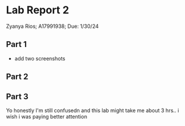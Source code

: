 
# Lab Report 2
Zyanya Rios; A17991938; Due: 1/30/24

## Part 1

* add two screenshots 

## Part 2

## Part 3

Yo honestly I'm still confusedn and this lab might take me about 3 hrs.. i wish i was paying better attention



